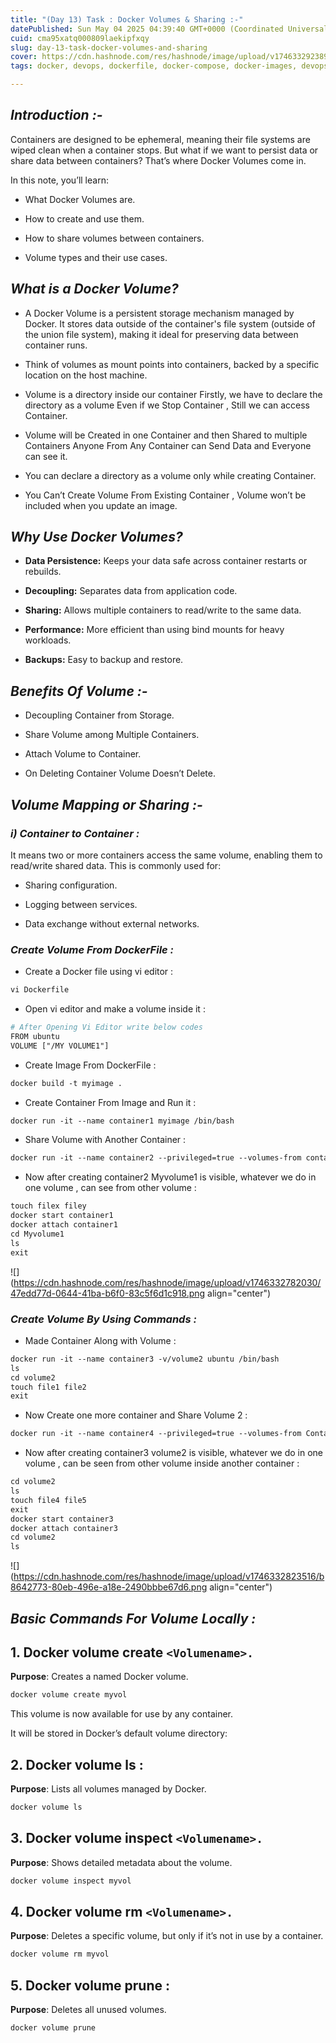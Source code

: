 ```yaml
---
title: "(Day 13) Task : Docker Volumes & Sharing :-"
datePublished: Sun May 04 2025 04:39:40 GMT+0000 (Coordinated Universal Time)
cuid: cma95xatq000809laekipfxqy
slug: day-13-task-docker-volumes-and-sharing
cover: https://cdn.hashnode.com/res/hashnode/image/upload/v1746332923895/7da90d22-cc4b-4e9d-9fd4-f21bbc57c10b.png
tags: docker, devops, dockerfile, docker-compose, docker-images, devops-articles, devops-trends, devops-journey, docker-volume, devopscommunity, devops-dockervolume

---
```


## ***Introduction :-***

Containers are designed to be ephemeral, meaning their file systems are wiped clean when a container stops. But what if we want to persist data or share data between containers? That’s where Docker Volumes come in.

In this note, you’ll learn:

* What Docker Volumes are.
    
* How to create and use them.
    
* How to share volumes between containers.
    
* Volume types and their use cases.
    

## ***What is a Docker Volume?***

* A Docker Volume is a persistent storage mechanism managed by Docker. It stores data outside of the container's file system (outside of the union file system), making it ideal for preserving data between container runs.
    
* Think of volumes as mount points into containers, backed by a specific location on the host machine.
    
* Volume is a directory inside our container Firstly, we have to declare the directory as a volume Even if we Stop Container , Still we can access Container.
    
* Volume will be Created in one Container and then Shared to multiple Containers Anyone From Any Container can Send Data and Everyone can see it.
    
* You can declare a directory as a volume only while creating Container.
    
* You Can’t Create Volume From Existing Container , Volume won’t be included when you update an image.
    

## ***Why Use Docker Volumes?***

* **Data Persistence:** Keeps your data safe across container restarts or rebuilds.
    
* **Decoupling:** Separates data from application code.
    
* **Sharing:** Allows multiple containers to read/write to the same data.
    
* **Performance:** More efficient than using bind mounts for heavy workloads.
    
* **Backups:** Easy to backup and restore.
    

## ***Benefits Of Volume :-***

* Decoupling Container from Storage.
    
* Share Volume among Multiple Containers.
    
* Attach Volume to Container.
    
* On Deleting Container Volume Doesn’t Delete.
    

## ***Volume Mapping or Sharing :-***

### ***i) Container to Container :***

It means two or more containers access the same volume, enabling them to read/write shared data. This is commonly used for:

* Sharing configuration.
    
* Logging between services.
    
* Data exchange without external networks.
    

### ***Create Volume From DockerFile :***

* Create a Docker file using vi editor :
    

```apache
vi Dockerfile
```

* Open vi editor and make a volume inside it :
    

```apache
# After Opening Vi Editor write below codes
FROM ubuntu
VOLUME ["/MY VOLUME1"]
```

* Create Image From DockerFile :
    

```apache
docker build -t myimage .
```

* Create Container From Image and Run it :
    

```apache
docker run -it --name container1 myimage /bin/bash
```

* Share Volume with Another Container :
    

```apache
docker run -it --name container2 --privileged=true --volumes-from container1 ubuntu /bin/bash
```

* Now after creating container2 Myvolume1 is visible, whatever we do in one volume , can see from other volume :
    

```apache
touch filex filey
docker start container1
docker attach container1
cd Myvolume1
ls
exit
```

![](https://cdn.hashnode.com/res/hashnode/image/upload/v1746332782030/47edd77d-0644-41ba-b6f0-83c5f6d1c918.png align="center")

### ***Create Volume By Using Commands :***

* Made Container Along with Volume :
    

```apache
docker run -it --name container3 -v/volume2 ubuntu /bin/bash
ls
cd volume2
touch file1 file2
exit
```

* Now Create one more container and Share Volume 2 :
    

```apache
docker run -it --name container4 --privileged=true --volumes-from Container3 ubuntu /bin/bash
```

* Now after creating container3 volume2 is visible, whatever we do in one volume , can be seen from other volume inside another container :
    

```apache
cd volume2
ls
touch file4 file5
exit
docker start container3
docker attach container3
cd volume2
ls
```

![](https://cdn.hashnode.com/res/hashnode/image/upload/v1746332823516/b8642773-80eb-496e-a18e-2490bbbe67d6.png align="center")

## ***Basic Commands For Volume Locally :***

## 1\. Docker volume create `<Volumename>.`

**Purpose**: Creates a named Docker volume.

```apache
docker volume create myvol
```

This volume is now available for use by any container.

It will be stored in Docker’s default volume directory:

## 2\. Docker volume ls :

**Purpose**: Lists all volumes managed by Docker.

```apache
docker volume ls
```

## 3\. Docker volume inspect `<Volumename>.`

**Purpose**: Shows detailed metadata about the volume.

```apache
docker volume inspect myvol
```

## 4\. Docker volume rm `<Volumename>.`

**Purpose**: Deletes a specific volume, but only if it’s not in use by a container.

```apache
docker volume rm myvol
```

## 5\. Docker volume prune :

**Purpose**: Deletes all unused volumes.

```apache
docker volume prune
```